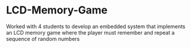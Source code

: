 # LCD-Memory-Game
Worked with 4 students to develop an embedded system that implements an LCD memory game where the player must remember and repeat a sequence of random numbers
